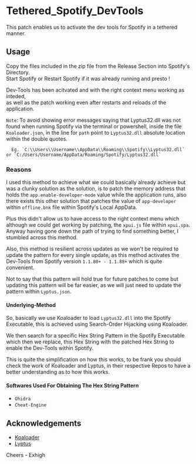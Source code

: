 # Tethered_Spotify_DevTools
This patch enables us to activate the dev tools for Spotify in a tethered manner.

## Usage
Copy the files included in the zip file from the Release Section into Spotify's Directory.          
Start Spotify or Restart Spotify if it was already running and presto !

Dev-Tools has been acitvated and with the right context menu working as inteded,           
as well as the patch working even after restarts and reloads of the application.

`Note`: To avoid showing error messages saying that Lyptus32.dll was not found when running Spotify
	  via the terminal or powershell, inside the file `Koaloader.json`, 
	  in the line for `path` point to `Lyptus32.dll` absolute location within the double quotes.
	  
	  Eg. `C:\\Users\\Username\\AppData\\Roaming\\Spotify\\Lyptus32.dll` or `C:/Users/Username/AppData/Roaming/Spotify/Lyptus32.dll`

### Reasons
I used this method to achieve what we could basically already achieve but was a clunky solution as the solution,
is to patch the memory address that holds the `app.enable-developer-mode` value while the application runs, 
also there exists this other solution that patches the value of `app-developer` within `offline.bnk` file within Spotify's Local AppData.

Plus this didn't allow us to have access to the right context menu which although we could get working by patching,
the `xpui.js` file within `xpui.spa`. Anyway having gone down the path of trying to find something better, I stumbled across this method.

Also, this method is resilient across updates as we won't be required to update the pattern for every single update, 
as this method activates the Dev-Tools from Spotify version `1.1.80+ - 1.1.88+` which is quite convenient.

Not to say that this pattern will hold true for future patches to come but updating this pattern will be far easier,
as we will just need to update the pattern within `Lyptus.json`.

#### Underlying-Method
So, basically we use Koaloader to load `Lyptus32.dll` into the Spotify Executable, 
this is achieved using Search-Order Hijacking using Koaloader.

We then search for a specific Hex String Pattern in the Spotify Executable which then we replace,
this Hex String with the patched Hex String to enable the Dev-Tools within Spotify.

This is quite the simplification on how this works, to be frank you should check the work of Koaloader and Lyptus,
in their respective Repos to have a better understanding as to how this works.

#### Softwares Used For Obtaining The Hex String Pattern
* `Ghidra`
* `Cheat-Engine`


## Acknowledgements

* [Koaloader](https://github.com/acidicoala/Koaloader)
* [Lyptus](https://github.com/acidicoala/Lyptus)

 Cheers - Exhigh
